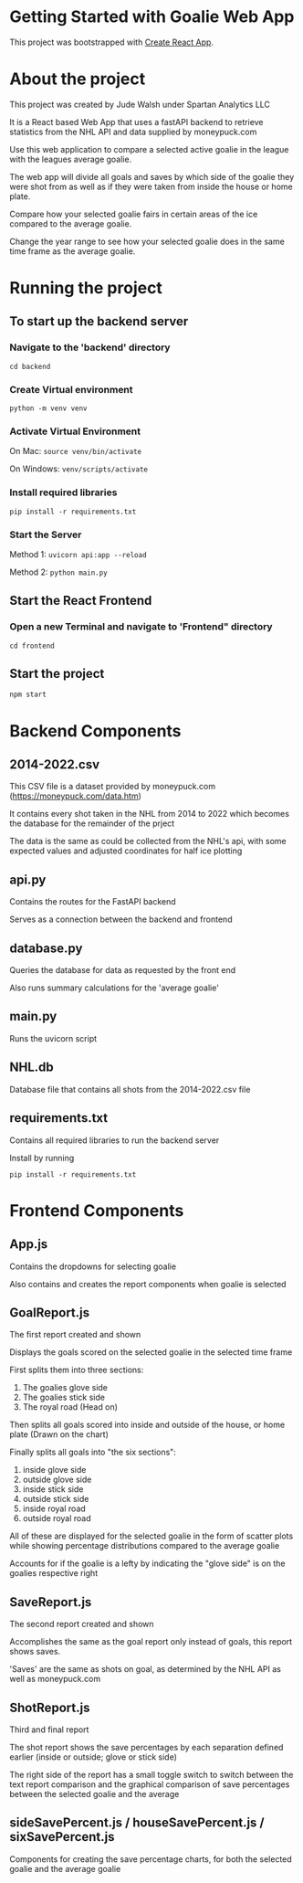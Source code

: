# Getting Started with Goalie Web App

This project was bootstrapped with [Create React App](https://github.com/facebook/create-react-app).

# About the project

This project was created by Jude Walsh under Spartan Analytics LLC

It is a React based Web App that uses a fastAPI backend to retrieve statistics from the NHL API and data supplied by moneypuck.com

Use this web application to compare a selected active goalie in the league with the leagues average goalie.

The web app will divide all goals and saves by which side of the goalie they were shot from as well as if they were taken from inside the house or home plate.

Compare how your selected goalie fairs in certain areas of the ice compared to the average goalie. 

Change the year range to see how your selected goalie does in the same time frame as the average goalie. 

# Running the project

## To start up the backend server

### Navigate to the 'backend' directory
`cd backend`

### Create Virtual environment
`python -m venv venv`

### Activate Virtual Environment
On Mac: `source venv/bin/activate`

On Windows: `venv/scripts/activate`

### Install required libraries

`pip install -r requirements.txt`

### Start the Server

Method 1: `uvicorn api:app --reload`

Method 2: `python main.py`

## Start the React Frontend

### Open a new Terminal and navigate to 'Frontend" directory

`cd frontend`

## Start the project

`npm start`

# Backend Components

## 2014-2022.csv
This CSV file is a dataset provided by moneypuck.com (https://moneypuck.com/data.htm) 

It contains every shot taken in the NHL from 2014 to 2022 which becomes the database for the remainder of the prject

The data is the same as could be collected from the NHL's api, with some expected values and adjusted coordinates for half ice plotting

## api.py
Contains the routes for the FastAPI backend

Serves as a connection between the backend and frontend

## database.py
Queries the database for data as requested by the front end

Also runs summary calculations for the 'average goalie'

## main.py
Runs the uvicorn script 

## NHL.db
Database file that contains all shots from the 2014-2022.csv file

## requirements.txt
Contains all required libraries to run the backend server

Install by running 

`pip install -r requirements.txt`

# Frontend Components

## App.js
Contains the dropdowns for selecting goalie

Also contains and creates the report components when goalie is selected

## GoalReport.js
The first report created and shown

Displays the goals scored on the selected goalie in the selected time frame

First splits them into three sections:
1. The goalies glove side
2. The goalies stick side
3. The royal road (Head on)

Then splits all goals scored into inside and outside of the house, or home plate (Drawn on the chart)

Finally splits all goals into "the six sections":
1. inside glove side
2. outside glove side
3. inside stick side
4. outside stick side
5. inside royal road
6. outside royal road

All of these are displayed for the selected goalie in the form of scatter plots while showing percentage distributions compared to the average goalie

Accounts for if the goalie is a lefty by indicating the "glove side" is on the goalies respective right

## SaveReport.js
The second report created and shown

Accomplishes the same as the goal report only instead of goals, this report shows saves.

'Saves' are the same as shots on goal, as determined by the NHL API as well as moneypuck.com
## ShotReport.js
Third and final report

The shot report shows the save percentages by each separation defined earlier (inside or outside; glove or stick side)

The right side of the report has a small toggle switch to switch between the text report comparison and the graphical comparison of save percentages between the selected goalie and the average
## sideSavePercent.js / houseSavePercent.js / sixSavePercent.js
Components for creating the save percentage charts, for both the selected goalie and the average goalie
